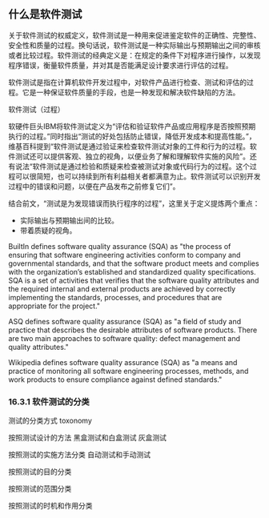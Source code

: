 ## 什么是软件测试

关于软件测试的权威定义，软件测试是一种用来促进鉴定软件的正确性、完整性、安全性和质量的过程。换句话说，软件测试是一种实际输出与预期输出之间的审核或者比较过程。软件测试的经典定义是：在规定的条件下对程序进行操作，以发现程序错误，衡量软件质量，并对其是否能满足设计要求进行评估的过程。

软件测试是指在计算机软件开发过程中，对软件产品进行检查、测试和评估的过程。它是一种保证软件质量的手段，也是一种发现和解决软件缺陷的方法。

软件测试（过程）

软硬件巨头IBM将软件测试定义为“评估和验证软件产品或应用程序是否按照预期执行的过程。”同时指出“测试的好处包括防止错误，降低开发成本和提高性能。”，维基百科提到“软件测试是通过验证来检查软件测试对象的工件和行为的过程。软件测试还可以提供客观、独立的视角，以便业务了解和理解软件实施的风险”。还有说法“软件测试是通过检验和质疑来检查被测试对象或代码行为的过程。这个过程可以很简短，也可以持续到所有利益相关者都满意为止。软件测试可以识别开发过程中的错误和问题，以便在产品发布之前修复它们”。

结合前文，“测试是为发现错误而执行程序的过程”，这里关于定义提炼两个重点：
- 实际输出与预期输出间的比较。
- 带着质疑的视角。


BuiltIn defines software quality assurance (SQA) as "the process of ensuring that software engineering activities conform to company and governmental standards, and that the software product meets and complies with the organization’s established and standardized quality specifications. SQA is a set of activities that verifies that the software quality attributes and the required internal and external products are achieved by correctly implementing the standards, processes, and procedures that are appropriate for the project."

ASQ defines software quality assurance (SQA) as "a field of study and practice that describes the desirable attributes of software products. There are two main approaches to software quality: defect management and quality attributes."

Wikipedia defines software quality assurance (SQA) as "a means and practice of monitoring all software engineering processes, methods, and work products to ensure compliance against defined standards."

### 16.3.1 软件测试的分类

测试的分类方式 toxonomy

按照测试设计的方法
黑盒测试和白盒测试
灰盒测试

按照测试的实施方法分类
自动测试和手动测试

按照测试的目的分类

按照测试的范围分类

按照测试的时机和作用分类